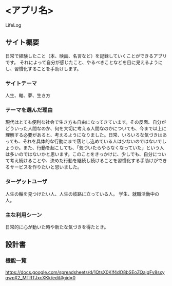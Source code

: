 # <アプリ名>
LifeLog
## サイト概要
日常で経験したこと（本、映画、名言など）を記録していくことができるアプリです。
それによって自分が感じたこと、やるべきことなどを目に見えるようにし、習慣化することを手助けします。

### サイトテーマ
人生、軸、夢、生き方

### テーマを選んだ理由
現代はとても便利な社会で生き方も自由になってきています。その反面、自分がどういった人間なのか、何を大切に考える人間なのかについても、今まで以上に理解する必要があると、考えるようになりました。日常、いろいろな気づきはあっても、それを具体的な行動にまで落とし込めている人は少ないのではないでしょうか。また、行動を起こしても、「気づいたらやらなくなっていた」という人は多いのではないかと思います。このことをきっかけに、少しでも、自分について考え続けることや、決めた行動を継続し続けることを習慣化する手助けができるサービスを作りたいと思いました。

### ターゲットユーザ
人生の軸を見つけたい人、人生の岐路に立っている人。
学生、就職活動中の人。

### 主な利用シーン
日常的に心が動いた時や新たな気づきを得たとき。

## 設計書

### 機能一覧
https://docs.google.com/spreadsheets/d/1QtsX0Klf4dO8bSEoZQaigFv8sxyqwpX2_MTRTJxcXKk/edit#gid=0
